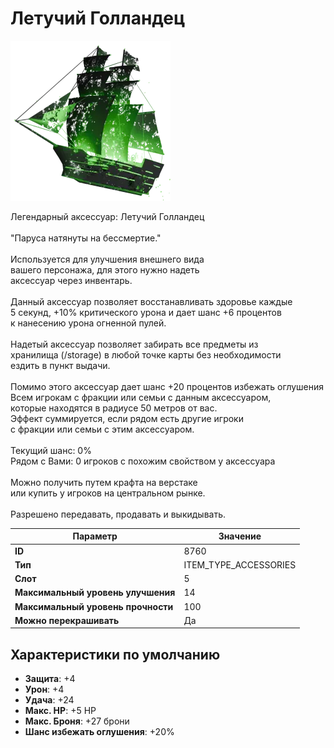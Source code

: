 # Летучий Голландец

![Item Image](../img/8760.webp?raw=true)

Легендарный аксессуар: Летучий Голландец<br><br>"Паруса натянуты на бессмертие."<br><br>Используется для улучшения внешнего вида<br>вашего персонажа, для этого нужно надеть<br>аксессуар через инвентарь.<br><br>Данный аксессуар позволяет восстанавливать здоровье каждые<br>5 секунд, +10% критического урона и дает шанс +6 процентов<br>к нанесению урона огненной пулей.<br><br>Надетый аксессуар позволяет забирать все предметы из<br>хранилища (/storage) в любой точке карты без необходимости<br>ездить в пункт выдачи.<br><br>Помимо этого аксессуар дает шанс +20 процентов избежать оглушения<br>Всем игрокам с фракции или семьи с данным аксессуаром,<br>которые находятся в радиусе 50 метров от вас.<br>Эффект суммируется, если рядом есть другие игроки<br>с фракции или семьи с этим аксессуаром.<br><br>Текущий шанс: 0%<br>Рядом с Вами: 0 игроков с похожим свойством у аксессуара<br><br>Можно получить путем крафта на верстаке<br>или купить у игроков на центральном рынке.<br><br>Разрешено передавать, продавать и выкидывать.


| Параметр | Значение |
|----------|----------|
| **ID** | 8760 |
| **Тип** | ITEM_TYPE_ACCESSORIES |
| **Слот** | 5 |
| **Максимальный уровень улучшения** | 14 |
| **Максимальный уровень прочности** | 100 |
| **Можно перекрашивать** | Да |

## Характеристики по умолчанию

- **Защита**: +4
- **Урон**: +4
- **Удача**: +24
- **Макс. HP**: +5 HP
- **Макс. Броня**: +27 брони
- **Шанс избежать оглушения**: +20%

